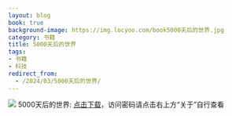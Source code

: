 ```yaml
---
layout: blog
book: true
background-image: https://img.locyoo.com/book5000天后的世界.jpg
category: 书籍
title: 5000天后的世界
tags:
- 书籍
- 科技
redirect_from:
  - /2024/03/5000天后的世界/
---
```

![](https://img.locyoo.com/book5000天后的世界.jpg)
5000天后的世界: <a name = "ref1" href="https://url18.ctfile.com/f/50983618-1051396897-ab2ffe?p=3619">点击下载</a>，访问密码请点击右上方“关于”自行查看